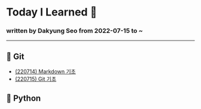 # Today I Learned :vulcan_salute:
### written by Dakyung Seo from 2022-07-15 to ~
----
## :purple_heart: Git
* [(220714) Markdown 기초](https://github.com/seoda0000/TIL/blob/master/Markdown.md)
* [(220715) Git 기초](https://github.com/seoda0000/TIL/blob/master/Git_Basic.md)


## :blue_heart: Python
